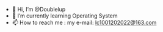 - 👋 Hi, I’m @Doublelup
- 🌱 I’m currently learning Operating System
- 📫 How to reach me : my e-mail: lc1001202022@163.com

<!---
Doublelup/Doublelup is a ✨ special ✨ repository because its `README.md` (this file) appears on your GitHub profile.
You can click the Preview link to take a look at your changes.
--->
